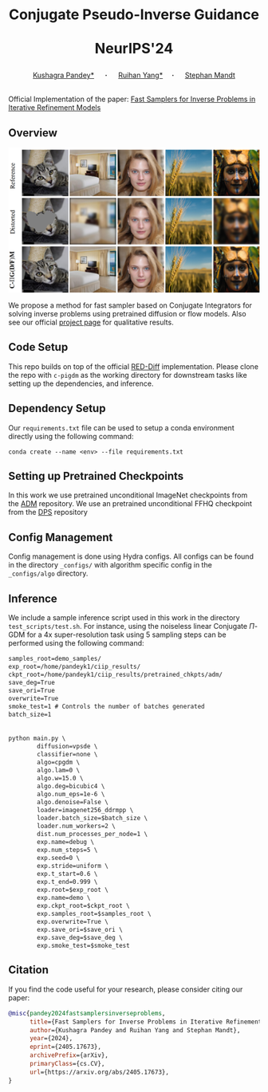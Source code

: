<h1 align="center">Conjugate Pseudo-Inverse Guidance <br><br> NeurIPS'24</p></h1>

<div align="center">
  <a href="https://kpandey008.github.io/" target="_blank">Kushagra&nbsp;Pandey*</a> &emsp; <b>&middot;</b> &emsp; <a href="https://buggyyang.github.io/" target="_blank">Ruihan&nbsp;Yang*</a> &emsp;<b>&middot;</b> &emsp;
  <a href="https://www.stephanmandt.com/" target="_blank">Stephan&nbsp;Mandt</a> 
</div>
<br>

Official Implementation of the paper: <a href='https://arxiv.org/abs/2405.17673'>Fast Samplers for Inverse Problems in Iterative Refinement Models </a>

## Overview
<center>
<img src='assets/main.png'>
</center>

We propose a method for fast sampler based on Conjugate Integrators for solving inverse problems using pretrained diffusion or flow models. Also see our official [project page](https://kpandey008.github.io/c-pigdm/) for qualitative results.

## Code Setup

This repo builds on top of the official [RED-Diff](https://github.com/NVlabs/RED-diff) implementation. Please clone the repo with `c-pigdm` as the working directory for downstream tasks like setting up the dependencies, and inference.

## Dependency Setup

Our `requirements.txt` file can be used to setup a conda environment directly using the following command:

```
conda create --name <env> --file requirements.txt
```

## Setting up Pretrained Checkpoints
In this work we use pretrained unconditional ImageNet checkpoints from the [ADM](https://github.com/openai/guided-diffusion) repository. We use an pretrained unconditional FFHQ checkpoint from the [DPS](https://github.com/DPS2022/diffusion-posterior-sampling) repository 

## Config Management
Config management is done using Hydra configs. All configs can be found in the directory `_configs/` with algorithm specific config in the `_configs/algo` directory.

## Inference

 We include a sample inference script used in this work in the directory `test_scripts/test.sh`. For instance, using the noiseless linear Conjugate $\Pi$-GDM for a 4x super-resolution task using 5 sampling steps can be performed using the following command:

```shell script
samples_root=demo_samples/
exp_root=/home/pandeyk1/ciip_results/
ckpt_root=/home/pandeyk1/ciip_results/pretrained_chkpts/adm/
save_deg=True
save_ori=True
overwrite=True
smoke_test=1 # Controls the number of batches generated
batch_size=1


python main.py \
        diffusion=vpsde \
        classifier=none \
        algo=cpgdm \
        algo.lam=0 \
        algo.w=15.0 \
        algo.deg=bicubic4 \
        algo.num_eps=1e-6 \
        algo.denoise=False \
        loader=imagenet256_ddrmpp \
        loader.batch_size=$batch_size \
        loader.num_workers=2 \
        dist.num_processes_per_node=1 \
        exp.name=debug \
        exp.num_steps=5 \
        exp.seed=0 \
        exp.stride=uniform \
        exp.t_start=0.6 \
        exp.t_end=0.999 \
        exp.root=$exp_root \
        exp.name=demo \
        exp.ckpt_root=$ckpt_root \
        exp.samples_root=$samples_root \
        exp.overwrite=True \
        exp.save_ori=$save_ori \
        exp.save_deg=$save_deg \
        exp.smoke_test=$smoke_test
``` 

## Citation
If you find the code useful for your research, please consider citing our paper:

```bib
@misc{pandey2024fastsamplersinverseproblems,
      title={Fast Samplers for Inverse Problems in Iterative Refinement Models}, 
      author={Kushagra Pandey and Ruihan Yang and Stephan Mandt},
      year={2024},
      eprint={2405.17673},
      archivePrefix={arXiv},
      primaryClass={cs.CV},
      url={https://arxiv.org/abs/2405.17673}, 
}
```